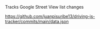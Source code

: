 Tracks Google Street View list changes

https://github.com/juanpisuribe13/driving-js-tracker/commits/main/data.json
